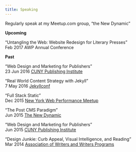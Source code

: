 ```yaml
---
title: Speaking
---
```



Regularly speak at my Meetup.com group, “the New Dynamic”

**Upcoming**

“Untangling the Web: Website Redesign for Literary Presses”
<br>Feb 2017 AWP Annual Conference

**Past**

“Web Design and Marketing for Publishers”
<br>23 Jun 2016 [CUNY Publishing Institute](http://cpi.journalism.cuny.edu/)

“Real World Content Strategy with Jekyll”
<br>7 May 2016 [Jekyllconf](http://jekyllrb.com/)

“Full Stack Static”
<br>Dec 2015 [New York Web Performance Meetup](https://youtu.be/cTjw-QUpoVs)

“The Post CMS Paradigm”
<br>Jun 2015 [The New Dynamic](https://speakerdeck.com/budparr/static-site-generators-and-the-post-cms-paradigm-ii-without-notes)

“Web Design and Marketing for Publishers”
<br>Jun 2015 [CUNY Publishing Institute](/article/speaking-at-cuny-publishing-institute/)

“Design Junkie: Curb Appeal, Visual Intelligence, and Reading”
<br>Mar 2014 [Association of Writers and Writers Programs](https://www.awpwriter.org/awp_conference/schedule_overview/2014_SEATTLE?date=2014-03-01&amp;from_time=&amp;to_time=&amp;event_keyword=&amp;participant=&amp;type=all)